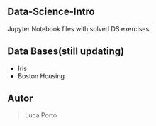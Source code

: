 ## Data-Science-Intro

Jupyter Notebook files with solved DS exercises

## Data Bases(still updating)
- Iris
- Boston Housing 

## Autor
>Luca Porto 
